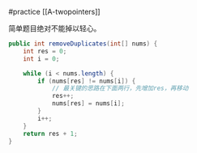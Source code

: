 #practice 
[[A-twopointers]]

简单题目绝对不能掉以轻心。

```java
public int removeDuplicates(int[] nums) {
	int res = 0;
	int i = 0;

	while (i < nums.length) {
		if (nums[res] != nums[i]) {
			// 最关键的思路在下面两行，先增加res，再移动
			res++;
			nums[res] = nums[i];
		}
		i++;
	}
	return res + 1;
}
```
